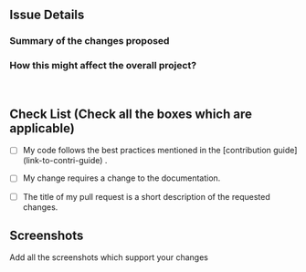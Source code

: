 ## Issue Details
<!-- Mention the issue-number, you are raising this PR for.
Also mention if this pull request is 
a potential fix, or 
a suggestion on the issue. 

for eg:  closes - #35  or
         fixes - #35 
=> means this PR is a potential fix and will solve the issue #35.

-->

   

### Summary of the changes proposed


### How this might affect the overall project?

<br/>

## Check List (Check all the boxes which are applicable)
- [ ] My code follows the best practices mentioned in the [contribution guide] (link-to-contri-guide) .
- [ ] My change requires a change to the documentation.
- [ ] The title of my pull request is a short description of the requested changes.


## Screenshots

Add all the screenshots which support your changes


